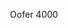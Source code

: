 <p align="center">Oofer 4000</p>
<p align="center>Coded by Dannyg82 GFX#6787 and thaught of by TableFlipGod#2442</p>
# How to end
This is an message on loop so you have to close it using task manager
#How to start
Run START.vbs and get OOFED

